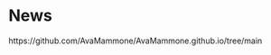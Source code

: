 <!DOCTYPE html>
<html>
<body>

<h1>News</h1>

<p><a href="AvaMammone.github.io"target="_blank"></a>https://github.com/AvaMammone/AvaMammone.github.io/tree/main</a></p>

</body>
</html>

